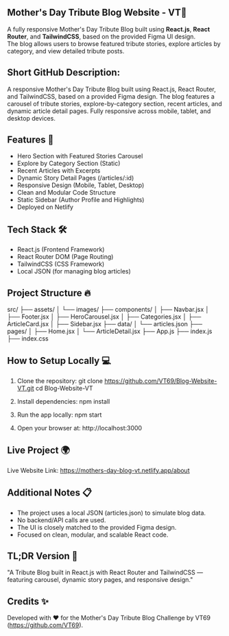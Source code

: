 Mother's Day Tribute Blog Website - VT🌸
----------------------------

A fully responsive Mother's Day Tribute Blog built using **React.js**, **React Router**, and **TailwindCSS**, based on the provided Figma UI design.  
The blog allows users to browse featured tribute stories, explore articles by category, and view detailed tribute posts.

Short GitHub Description:
--------------------------
A responsive Mother's Day Tribute Blog built using React.js, React Router, and TailwindCSS, based on a provided Figma design. The blog features a carousel of tribute stories, explore-by-category section, recent articles, and dynamic article detail pages. Fully responsive across mobile, tablet, and desktop devices.

Features 🚀
-----------
- Hero Section with Featured Stories Carousel
- Explore by Category Section (Static)
- Recent Articles with Excerpts
- Dynamic Story Detail Pages (/articles/:id)
- Responsive Design (Mobile, Tablet, Desktop)
- Clean and Modular Code Structure
- Static Sidebar (Author Profile and Highlights)
- Deployed on Netlify

Tech Stack 🛠️
--------------
- React.js (Frontend Framework)
- React Router DOM (Page Routing)
- TailwindCSS (CSS Framework)
- Local JSON (for managing blog articles)

Project Structure 🔥
--------------------
src/
├── assets/
│    └── images/
├── components/
│    ├── Navbar.jsx
│    ├── Footer.jsx
│    ├── HeroCarousel.jsx
│    ├── Categories.jsx
│    ├── ArticleCard.jsx
│    ├── Sidebar.jsx
├── data/
│    └── articles.json
├── pages/
│    ├── Home.jsx
│    └── ArticleDetail.jsx
├── App.js
├── index.js
├── index.css

How to Setup Locally 💻
-----------------------
1. Clone the repository:
   git clone https://github.com/VT69/Blog-Website-VT.git
   cd Blog-Website-VT

2. Install dependencies:
   npm install

3. Run the app locally:
   npm start

4. Open your browser at:
   http://localhost:3000

Live Project 🌍
---------------
Live Website Link: https://mothers-day-blog-vt.netlify.app/about

Additional Notes 📋
-------------------
- The project uses a local JSON (articles.json) to simulate blog data.
- No backend/API calls are used.
- The UI is closely matched to the provided Figma design.
- Focused on clean, modular, and scalable React code.

TL;DR Version 📌
---------------
"A Tribute Blog built in React.js with React Router and TailwindCSS — featuring carousel, dynamic story pages, and responsive design."

Credits ✨
----------
Developed with ❤️ for the Mother's Day Tribute Blog Challenge by VT69 (https://github.com/VT69).
